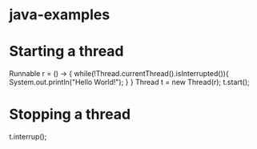 # java-examples

# Starting a thread
Runnable r = () -> {
  while(!Thread.currentThread().isInterrupted()){
    System.out.println("Hello World!");
  }
}
Thread t = new Thread(r);
t.start();

# Stopping a thread
t.interrup();

